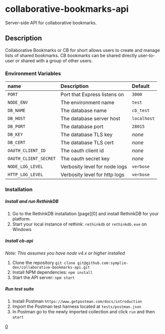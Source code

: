 # collaborative-bookmarks-api

Server-side API for collaborative bookmarks.

## Description

Collaborative Bookmarks or CB for short allows users to create and manage
lists of shared bookmarks. CB bookmarks can be shared directly user-to-user or
shared with a group of other users.

### Environment Variables

| name                  | Description                   | Default     |
|:----------------------|:------------------------------|:------------|
| `PORT`                | Port that Express listens on  | `3000`      |
| `NODE_ENV`            | The environment name          | `test`      |
| `DB_NAME`             | The database name             | `cb_test`   |
| `DB_HOST`             | The database server host      | `localhost` |
| `DB_PORT`             | The database port             | `28015`     |
| `DB_KEY`              | The database TLS key          | _none_      |
| `DB_CERT`             | The database TLS cert         | _none_      |
| `OAUTH_CLIENT_ID`     | The oauth client id           | _none_      |
| `OAUTH_CLIENT_SECRET` | The oauth secret key          | _none_      |
| `NODE_LOG_LEVEL`      | Verbosity level for node logs | `verbose`   |
| `HTTP_LOG_LEVEL`      | Verbosity level for http logs | `verbose`   |

### Installation

##### Install and run RethinkDB

1. Go to the RethinkDB installation [page][0] and install RethinkDB for your
  platform.
2. Start your local instance of rethink: `rethinkdb` or `rethinkdb.exe` on
  Windows

##### Install cb-api

_Note: This assumes you have node v4.x or higher installed_

1. Clone the repository `git clone git@github.com:symplie-dev/collaborative-bookmarks-api.git`
2. Install NPM dependencies: `npm install`
3. Start the API server: `npm start`

##### Run test suite

1. Install Postman `https://www.getpostman.com/docs/introduction`
2. Import the Postman test harness located at `tests/postman.json`
3. In Postman go to the newly imported collection and click `run` and then `atart`


[0](https://rethinkdb.com/docs/install/)